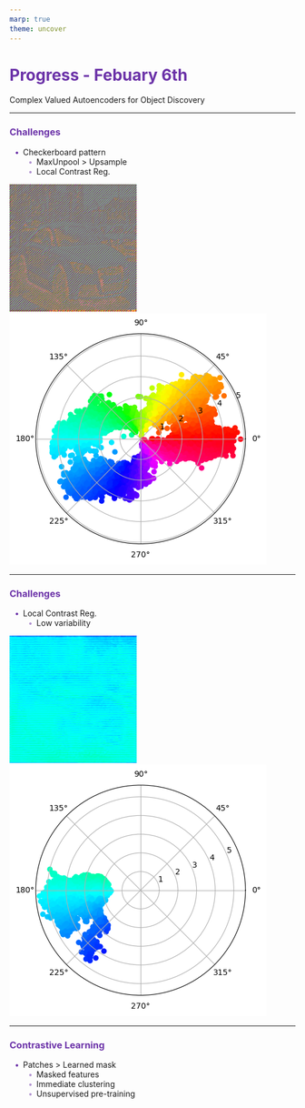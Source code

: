 ```yaml
---
marp: true
theme: uncover
---
```


# Progress - Febuary 6th

Complex Valued Autoencoders for Object Discovery

---

### Challenges

-   Checkerboard pattern
    -   MaxUnpool > Upsample
    -   Local Contrast Reg.

![bg right vertical height:3in](assets/contrast_c.jpg)
![bg right height:3in](assets/contrast_p.jpg)

---

### Challenges

-   Local Contrast Reg.
    -   Low variability

![bg right vertical height:3in](assets/contrast2_c.jpg)
![bg right height:3in](assets/contrast2_p.jpg)

---

### Contrastive Learning

-   Patches > Learned mask
    -   Masked features
    -   Immediate clustering
    -   Unsupervised pre-training

<style>
    h1, h2, h3, h4, h5 {
        color: #6b32a8
    }

    ul {
        width: 100%;
        list-style: none;
    }

    ul li::before {
        content: "\2022";
        color: #6b32a8;
        font-weight: bold;
        display: inline-block;
        width: 1em;
        margin-left: -1em;
    }

    ul ul li::before {
        opacity: 0.5;
    }
</style>
